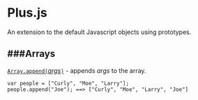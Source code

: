 # Plus.js
An extension to the default Javascript objects using prototypes. 

###Arrays
---

[`Array.append(`*args*`)`](https://github.com/KingShimkus/Plus.js/blob/master/src/Array.js#L58) - appends *args* to the array.

    var people = ["Curly", "Moe", "Larry"];
    people.append("Joe"); ==> ["Curly", "Moe", "Larry", "Joe"]
